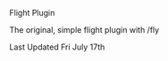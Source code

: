<bold>Flight Plugin</bold>

The original, simple flight plugin with /fly

Last Updated Fri July 17th
